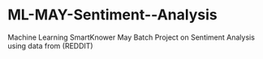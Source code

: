 # ML-MAY-Sentiment--Analysis
Machine Learning SmartKnower May Batch 
Project on Sentiment Analysis using data from (REDDIT)
